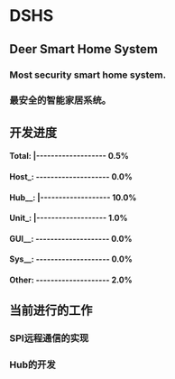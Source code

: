 # DSHS
## Deer Smart Home System

### Most security smart home system.
### 最安全的智能家居系统。

## 开发进度
#### Total: |-------------------  0.5%
#### Host_: --------------------  0.0%
#### Hub__: |------------------- 10.0%
#### Unit_: |-------------------  1.0%
#### GUI__: --------------------  0.0%
#### Sys__: --------------------  0.0%
#### Other: --------------------  2.0%

## 当前进行的工作
### SPI远程通信的实现
### Hub的开发
